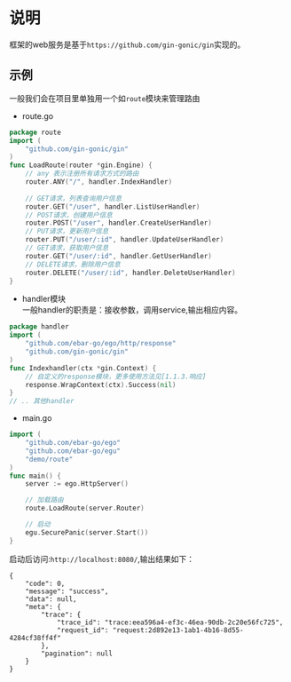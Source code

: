 # 说明
框架的web服务是基于`https://github.com/gin-gonic/gin`实现的。

## 示例
一般我们会在项目里单独用一个如`route`模块来管理路由
- route.go
```go
package route
import (
    "github.com/gin-gonic/gin"
)
func LoadRoute(router *gin.Engine) {
    // any 表示注册所有请求方式的路由
    router.ANY("/", handler.IndexHandler)
    
    // GET请求，列表查询用户信息
    router.GET("/user", handler.ListUserHandler)
    // POST请求，创建用户信息
    router.POST("/user", handler.CreateUserHandler)
    // PUT请求，更新用户信息
    router.PUT("/user/:id", handler.UpdateUserHandler)
    // GET请求，获取用户信息
    router.GET("/user/:id", handler.GetUserHandler)
    // DELETE请求，删除用户信息
    router.DELETE("/user/:id", handler.DeleteUserHandler)
}
```

- handler模块   
一般handler的职责是：接收参数，调用service,输出相应内容。   
```go
package handler
import (
	"github.com/ebar-go/ego/http/response"
	"github.com/gin-gonic/gin"
)
func Indexhandler(ctx *gin.Context) {
    // 自定义的response模块，更多使用方法见[1.1.3.响应]
    response.WrapContext(ctx).Success(nil)
}
// .. 其他handler
```
- main.go
```go
import (
    "github.com/ebar-go/ego"
    "github.com/ebar-go/egu"
    "demo/route"
)
func main() {
    server := ego.HttpServer()

	// 加载路由
	route.LoadRoute(server.Router)

	// 启动
	egu.SecurePanic(server.Start())
}
```

启动后访问:`http://localhost:8080/`,输出结果如下：
```
{
    "code": 0,
    "message": "success",
    "data": null,
    "meta": {
        "trace": {
            "trace_id": "trace:eea596a4-ef3c-46ea-90db-2c20e56fc725",
            "request_id": "request:2d892e13-1ab1-4b16-8d55-4284cf38ff4f"
        },
        "pagination": null
    }
}
```